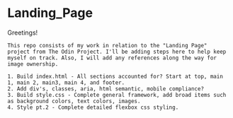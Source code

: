 # Landing_Page
Greetings!

    This repo consists of my work in relation to the "Landing Page" project from The Odin Project. I'll be adding steps here to help keep myself on track. Also, I will add any references along the way for image ownership.

    1. Build index.html - All sections accounted for? Start at top, main 1, main 2, main3, main 4, and footer.
    2. Add div's, classes, aria, html semantic, mobile compliance?
    3. Build style.css - Complete general framework, add broad items such as background colors, text colors, images.
    4. Style pt.2 - Complete detailed flexbox css styling.
